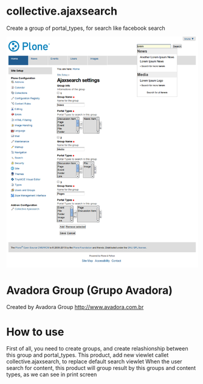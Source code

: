collective.ajaxsearch
=====================

Create a group of portal_types, for search like facebook search

![Alt text](src/collective/ajaxsearch/static/images/shots/shot01.png)

Avadora Group (Grupo Avadora)
=====================
Created by Avadora Group
http://www.avadora.com.br

How to use
=====================

First of all, you need to create groups, and create relashionship between this group and portal_types.
This product, add new viewlet callet collective.ajaxsearch, to replace default search viewlet
When the user search for content, this product will group result by this groups and content types, as we can see in print screen
